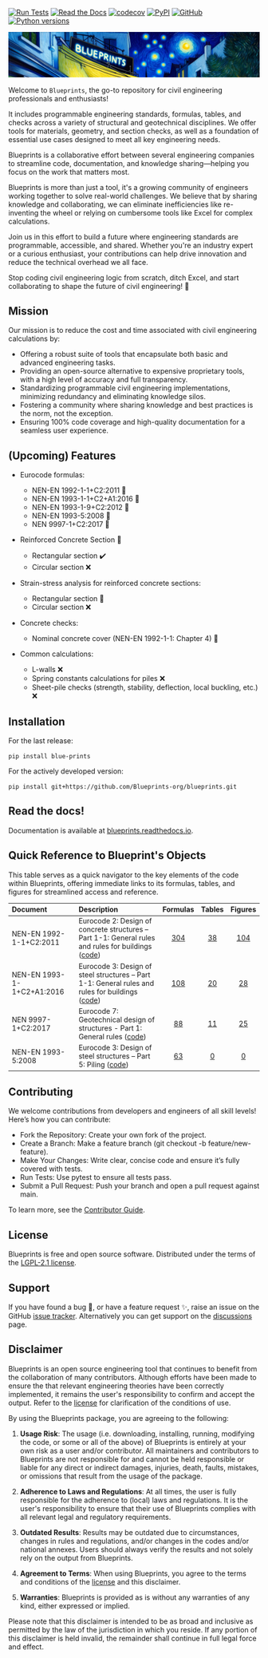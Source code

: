 [![Run Tests](https://github.com/Blueprints-org/blueprints/actions/workflows/test.yaml/badge.svg)](https://github.com/Blueprints-org/blueprints/actions/workflows/test.yaml)
[![Read the Docs](https://img.shields.io/readthedocs/blueprints?logo=readthedocs&label=Read%20the%20docs&link=https%3A%2F%2Fblueprints.readthedocs.io%2Fen%2Flatest%2F)](https://blueprints.readthedocs.io/en/latest/)
[![codecov](https://codecov.io/gh/Blueprints-org/blueprints/branch/main/graph/badge.svg?token=vwYQBShr9q)](https://codecov.io/gh/Blueprints-org/blueprints)
[![PyPI](https://img.shields.io/pypi/v/blue-prints?color=green)](https://pypi.org/project/blue-prints/)
[![GitHub](https://img.shields.io/github/license/Blueprints-org/blueprints?color=green)](https://github.com/Blueprints-org/blueprints/blob/main/LICENSE)
[![Python versions](https://img.shields.io/badge/python-3.10%20%7C%203.11-blue?style=flat&logo=python)](https://badge.fury.io/py/blueprints)



<picture>
  <source media="(prefers-color-scheme: dark)" srcset="docs/source/_static/blueprints_banner.png">
  <source media="(prefers-color-scheme: light)" srcset="docs/source/_static/blueprints_banner.png">
  <img alt="blueprints banner" src="docs/source/_static/blueprints_banner.png">
</picture>

Welcome to `Blueprints`, the go-to repository for civil engineering professionals and enthusiasts!

It includes programmable engineering standards, formulas, tables, and checks across a variety of structural and geotechnical disciplines. We offer 
tools for materials, geometry, and section checks, as well as a foundation of essential use cases designed to meet all key engineering needs.

Blueprints is a collaborative effort between several engineering companies to streamline code, documentation, and knowledge sharing—helping you focus on the work that matters most.

Blueprints is more than just a tool, it's a growing community of engineers working together to solve real-world challenges. We believe that by 
sharing knowledge and collaborating, we can eliminate inefficiencies like re-inventing the wheel or relying on cumbersome tools like Excel for complex calculations.

Join us in this effort to build a future where engineering standards are programmable, accessible, and shared. Whether you're an industry expert or a curious enthusiast, your contributions can help drive innovation and reduce the technical overhead we all face.

Stop coding civil engineering logic from scratch, ditch Excel, and start collaborating to shape the future of civil engineering! 🚀

## Mission

Our mission is to reduce the cost and time associated with civil engineering calculations by:

- Offering a robust suite of tools that encapsulate both basic and advanced engineering tasks.
- Providing an open-source alternative to expensive proprietary tools, with a high level of accuracy and full transparency.
- Standardizing programmable civil engineering implementations, minimizing redundancy and eliminating knowledge silos.
- Fostering a community where sharing knowledge and best practices is the norm, not the exception.
- Ensuring 100% code coverage and high-quality documentation for a seamless user experience.

## (Upcoming) Features

* Eurocode formulas:
  * NEN-EN 1992-1-1+C2:2011 :construction:
  * NEN-EN 1993-1-1+C2+A1:2016 :construction:
  * NEN-EN 1993-1-9+C2:2012 :construction:
  * NEN-EN 1993-5:2008 :construction:        
  * NEN 9997-1+C2:2017 :construction:

* Reinforced Concrete Section :construction:
    * Rectangular section :heavy_check_mark:
    * Circular section :x:

* Strain-stress analysis for reinforced concrete sections:
  * Rectangular section :construction:
  * Circular section :x:

* Concrete checks:
  * Nominal concrete cover (NEN-EN 1992-1-1: Chapter 4) :construction:

* Common calculations:
  * L-walls :x:
  * Spring constants calculations for piles :x:
  * Sheet-pile checks (strength, stability, deflection, local buckling, etc.) :x:

## Installation

For the last release:

```shell
pip install blue-prints
```

For the actively developed version:

```shell
pip install git+https://github.com/Blueprints-org/blueprints.git
```

## Read the docs!

Documentation is available at [blueprints.readthedocs.io](https://blueprints.readthedocs.io/en/latest/).

## Quick Reference to Blueprint's Objects

This table serves as a quick navigator to the key elements of the code within Blueprints, offering immediate links to its formulas, tables, and
figures for streamlined access and reference.

| Document                   | Description                                                                                 |                            Formulas                             |                            Tables                             |                            Figures                             |
|:---------------------------|:--------------------------------------------------------------------------------------------|:---------------------------------------------------------------:|:-------------------------------------------------------------:|:--------------------------------------------------------------:|
| NEN-EN 1992-1-1+C2:2011    | Eurocode 2: Design of concrete structures – Part 1-1: General rules and rules for buildings ([code](blueprints/codes/eurocode/nen_en_1992_1_1_c2_2011)) | [304](docs/source/codes/eurocode/ec2_1992_1_1_2011/formulas.md) | [38](docs/source/codes/eurocode/ec2_1992_1_1_2011/tables.md)  | [104](docs/source/codes/eurocode/ec2_1992_1_1_2011/figures.md) |
| NEN-EN 1993-1-1+C2+A1:2016 | Eurocode 3: Design of steel structures – Part 1-1: General rules and rules for buildings ([code](blueprints/codes/eurocode/nen_en_1993_1_1_c2_a1_2016))    | [108](docs/source/codes/eurocode/ec3_1993_1_1_2016/formulas.md) | [20](docs/source/codes/eurocode/ec3_1993_1_1_2016/tables.md)  | [28](docs/source/codes/eurocode/ec3_1993_1_1_2016/figures.md)  |
| NEN 9997-1+C2:2017         | Eurocode 7: Geotechnical design of structures - Part 1: General rules ([code](blueprints/codes/eurocode/nen_9997_1_c2_2017))                      | [88](docs/source/codes/eurocode/nen_9997_1_c2_2017/formulas.md) | [11](docs/source/codes/eurocode/nen_9997_1_c2_2017/tables.md) | [25](docs/source/codes/eurocode/nen_9997_1_c2_2017/figures.md) |
| NEN-EN 1993-5:2008         | Eurocode 3: Design of steel structures – Part 5: Piling ([code](blueprints/codes/eurocode/nen_en_1993_5_2008))                                    | [63](docs/source/codes/eurocode/nen_en_1993_5_2008/formulas.md) | [0](docs/source/codes/eurocode/nen_en_1993_5_2008/tables.md)  | [0](docs/source/codes/eurocode/nen_en_1993_5_2008/figures.md)  |

## Contributing

We welcome contributions from developers and engineers of all skill levels! Here’s how you can contribute:

- Fork the Repository: Create your own fork of the project.
- Create a Branch: Make a feature branch (git checkout -b feature/new-feature).
- Make Your Changes: Write clear, concise code and ensure it’s fully covered with tests.
- Run Tests: Use pytest to ensure all tests pass.
- Submit a Pull Request: Push your branch and open a pull request against main.

To learn more, see the [Contributor Guide](CONTRIBUTING.md).

## License

Blueprints is free and open source software. Distributed under the terms of the [LGPL-2.1 license](LICENSE).

## Support

If you have found a bug 🐛, or have a feature request ✨, raise an issue on the
GitHub [issue tracker](https://github.com/Blueprints-org/blueprints/issues).
Alternatively you can get support on the [discussions](https://github.com/orgs/Blueprints-org/discussions) page.

## Disclaimer

Blueprints is an open source engineering tool that continues to benefit from the collaboration of many contributors. Although efforts have been
made to ensure the that relevant engineering theories have been correctly implemented, it remains the user's responsibility to confirm and accept
the output. Refer to the [license](LICENSE) for clarification of the conditions of use.

By using the Blueprints package, you are agreeing to the following:

1. **Usage Risk**: The usage (i.e. downloading, installing, running, modifying the code, or some or all of the above) of Blueprints is entirely at your own risk as a user and/or contributor. All maintainers and contributors to Blueprints are not responsible for and cannot be held responsible or liable for any direct or indirect damages, injuries, death, faults, mistakes, or omissions that result from the usage of the package.

2. **Adherence to Laws and Regulations**: At all times, the user is fully responsible for the adherence to (local) laws and regulations. It is the user's responsibility to ensure that their use of Blueprints complies with all relevant legal and regulatory requirements.

3. **Outdated Results**: Results may be outdated due to circumstances, changes in rules and regulations, and/or changes in the codes and/or national 
   annexes. Users should always verify the results and not solely rely on the output from Blueprints.

4. **Agreement to Terms**: When using Blueprints, you agree to the terms and conditions of the [license](LICENSE) and this disclaimer.

5. **Warranties**: Blueprints is provided as is without any warranties of any kind, either expressed or implied.

Please note that this disclaimer is intended to be as broad and inclusive as permitted by the law of the jurisdiction in which you reside. If any portion of this disclaimer is held invalid, the remainder shall continue in full legal force and effect.
